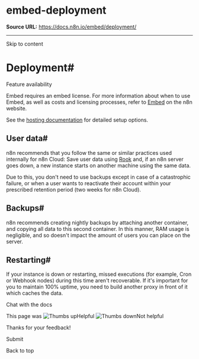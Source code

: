 # embed-deployment

**Source URL:** https://docs.n8n.io/embed/deployment/

---

Skip to content 

[ ](https://github.com/n8n-io/n8n-docs/edit/main/docs/embed/deployment.md "Edit this page")

# Deployment#

Feature availability

Embed requires an embed license. For more information about when to use Embed, as well as costs and licensing processes, refer to [Embed](https://n8n.io/embed/) on the n8n website.

See the [hosting documentation](../../hosting/installation/server-setups/) for detailed setup options.

## User data#

n8n recommends that you follow the same or similar practices used internally for n8n Cloud: Save user data using [Rook](https://rook.io/) and, if an n8n server goes down, a new instance starts on another machine using the same data.

Due to this, you don't need to use backups except in case of a catastrophic failure, or when a user wants to reactivate their account within your prescribed retention period (two weeks for n8n Cloud).

## Backups#

n8n recommends creating nightly backups by attaching another container, and copying all data to this second container. In this manner, RAM usage is negligible, and so doesn't impact the amount of users you can place on the server.

## Restarting#

If your instance is down or restarting, missed executions (for example, Cron or Webhook nodes) during this time aren't recoverable. If it's important for you to maintain 100% uptime, you need to build another proxy in front of it which caches the data.

Chat with the docs

This page was ![Thumbs up](/_images/assets/thumb_up.png)Helpful  ![Thumbs down](/_images/assets/thumb_down.png)Not helpful 

Thanks for your feedback! 

Submit 

Back to top